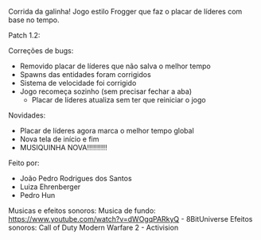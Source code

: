 Corrida da galinha!
Jogo estilo Frogger que faz o placar de líderes com base no tempo.

Patch 1.2:

Correções de bugs:
- Removido placar de líderes que não salva o melhor tempo
- Spawns das entidades foram corrigidos 
- Sistema de velocidade foi corrigido
- Jogo recomeça sozinho (sem precisar fechar a aba)
  - Placar de líderes atualiza sem ter que reiniciar o jogo

Novidades:
- Placar de líderes agora marca o melhor tempo global
- Nova tela de início e fim
- MUSIQUINHA NOVA!!!!!!!!!!

Feito por:
- João Pedro Rodrigues dos Santos
- Luiza Ehrenberger
- Pedro Hun

Musicas e efeitos sonoros:
Musica de fundo: https://www.youtube.com/watch?v=dWOgqPARkyQ - 8BitUniverse
Efeitos sonoros: Call of Duty Modern Warfare 2 - Activision
